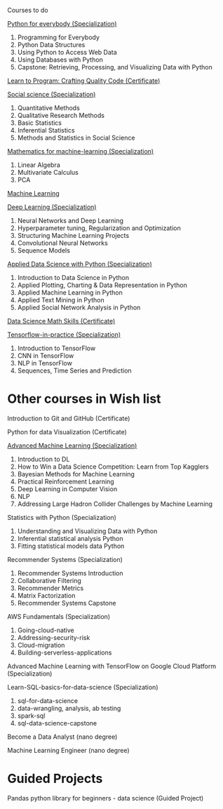 Courses to do

[Python for everybody (Specialization)](https://www.coursera.org/specializations/python)
1.	Programming for Everybody
2.	Python Data Structures
3.	Using Python to Access Web Data
4.	Using Databases with Python
5.	Capstone: Retrieving, Processing, and Visualizing Data with Python

[Learn to Program: Crafting Quality Code (Certificate)](https://www.coursera.org/learn/program-code/)

[Social science (Specialization)](https://www.coursera.org/specializations/social-science)
1.	Quantitative Methods
2.	Qualitative Research Methods
3.	Basic Statistics
4.	Inferential Statistics
5.	Methods and Statistics in Social Science

[Mathematics for machine-learning (Specialization)](https://www.coursera.org/specializations/mathematics-machine-learning)
1.	Linear Algebra
2.	Multivariate Calculus
3.	PCA

[Machine Learning](https://www.coursera.org/learn/machine-learning)

[Deep Learning (Specialization)](https://www.coursera.org/specializations/deep-learning)
1.	Neural Networks and Deep Learning
2.	Hyperparameter tuning, Regularization and Optimization
3.	Structuring Machine Learning Projects
4.	Convolutional Neural Networks
5.	Sequence Models

[Applied Data Science with Python (Specialization)](https://www.coursera.org/specializations/data-science-python)
1.	Introduction to Data Science in Python
2.	Applied Plotting, Charting & Data Representation in Python
3.	Applied Machine Learning in Python
4.	Applied Text Mining in Python
5.	Applied Social Network Analysis in Python

[Data Science Math Skills (Certificate)](https://www.coursera.org/learn/datasciencemathskills)

[Tensorflow-in-practice (Specialization)](https://www.coursera.org/professional-certificates/tensorflow-in-practice)
1.	Introduction to TensorFlow
2.	CNN in TensorFlow
3.	NLP in TensorFlow
4.	Sequences, Time Series and Prediction

# Other courses in Wish list

Introduction to Git and GitHub (Certificate)

Python for data Visualization (Certificate)

[Advanced Machine Learning (Specialization)](https://www.coursera.org/specializations/aml)
1.	Introduction to DL
2.	How to Win a Data Science Competition: Learn from Top Kagglers
3.	Bayesian Methods for Machine Learning
4.	Practical Reinforcement Learning
5.	Deep Learning in Computer Vision
6.	NLP
7.	Addressing Large Hadron Collider Challenges by Machine Learning


Statistics with Python (Specialization)
1.	Understanding and Visualizing Data with Python
2.	Inferential statistical analysis Python
3.	Fitting statistical models data Python

Recommender Systems (Specialization)
1.	Recommender Systems Introduction
2.	Collaborative Filtering
3.	Recommender Metrics
4.	Matrix Factorization
5.	Recommender Systems Capstone

AWS Fundamentals (Specialization)
1.	Going-cloud-native
2.	Addressing-security-risk
3.	Cloud-migration
4.	Building-serverless-applications

Advanced Machine Learning with TensorFlow on Google Cloud Platform (Specialization)

Learn-SQL-basics-for-data-science (Specialization)

1.	sql-for-data-science
2.	data-wrangling, analysis, ab testing
3.	spark-sql
4.	sql-data-science-capstone

Become a Data Analyst (nano degree)

Machine Learning Engineer (nano degree)

# Guided Projects
Pandas python library for beginners - data science (Guided Project)


